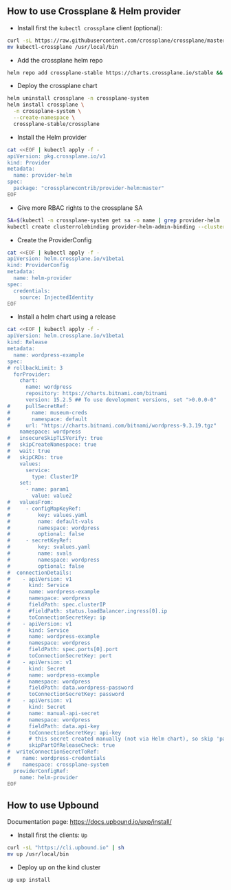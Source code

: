 ## How to use Crossplane & Helm provider

- Install first the `kubectl crossplane` client (optional):
```bash
curl -sL https://raw.githubusercontent.com/crossplane/crossplane/master/install.sh | sh
mv kubectl-crossplane /usr/local/bin
```
- Add the crossplane helm repo
```bash
helm repo add crossplane-stable https://charts.crossplane.io/stable && helm repo update
```
- Deploy the crossplane chart
```bash
helm uninstall crossplane -n crossplane-system
helm install crossplane \
  -n crossplane-system \
  --create-namespace \
  crossplane-stable/crossplane
```

- Install the Helm provider
```bash
cat <<EOF | kubectl apply -f -
apiVersion: pkg.crossplane.io/v1
kind: Provider
metadata:
  name: provider-helm
spec:
  package: "crossplanecontrib/provider-helm:master"
EOF
```
- Give more RBAC rights to the crossplane SA
```bash
SA=$(kubectl -n crossplane-system get sa -o name | grep provider-helm | sed -e 's|serviceaccount\/|crossplane-system:|g')
kubectl create clusterrolebinding provider-helm-admin-binding --clusterrole cluster-admin --serviceaccount="${SA}"
```
- Create the ProviderConfig
```bash
cat <<EOF | kubectl apply -f -
apiVersion: helm.crossplane.io/v1beta1
kind: ProviderConfig
metadata:
  name: helm-provider
spec:
  credentials:
    source: InjectedIdentity
EOF
```
- Install a helm chart using a release
```bash
cat <<EOF | kubectl apply -f -
apiVersion: helm.crossplane.io/v1beta1
kind: Release
metadata:
  name: wordpress-example
spec:
# rollbackLimit: 3
  forProvider:
    chart:
      name: wordpress
      repository: https://charts.bitnami.com/bitnami
      version: 15.2.5 ## To use development versions, set ">0.0.0-0"
#     pullSecretRef:
#       name: museum-creds
#       namespace: default
#     url: "https://charts.bitnami.com/bitnami/wordpress-9.3.19.tgz"
    namespace: wordpress
#   insecureSkipTLSVerify: true
#   skipCreateNamespace: true
#   wait: true
#   skipCRDs: true
    values:
      service:
        type: ClusterIP
    set:
      - name: param1
        value: value2
#   valuesFrom:
#     - configMapKeyRef:
#         key: values.yaml
#         name: default-vals
#         namespace: wordpress
#         optional: false
#     - secretKeyRef:
#         key: svalues.yaml
#         name: svals
#         namespace: wordpress
#         optional: false
#  connectionDetails:
#    - apiVersion: v1
#      kind: Service
#      name: wordpress-example
#      namespace: wordpress
#      fieldPath: spec.clusterIP
#      #fieldPath: status.loadBalancer.ingress[0].ip
#      toConnectionSecretKey: ip
#    - apiVersion: v1
#      kind: Service
#      name: wordpress-example
#      namespace: wordpress
#      fieldPath: spec.ports[0].port
#      toConnectionSecretKey: port
#    - apiVersion: v1
#      kind: Secret
#      name: wordpress-example
#      namespace: wordpress
#      fieldPath: data.wordpress-password
#      toConnectionSecretKey: password
#    - apiVersion: v1
#      kind: Secret
#      name: manual-api-secret
#      namespace: wordpress
#      fieldPath: data.api-key
#      toConnectionSecretKey: api-key
#      # this secret created manually (not via Helm chart), so skip 'part of helm release' check
#      skipPartOfReleaseCheck: true
#  writeConnectionSecretToRef:
#    name: wordpress-credentials
#    namespace: crossplane-system
  providerConfigRef:
    name: helm-provider
EOF
```
## How to use Upbound

Documentation page: https://docs.upbound.io/uxp/install/

- Install first the clients: `Up`
```bash
curl -sL "https://cli.upbound.io" | sh
mv up /usr/local/bin
```
- Deploy up on the kind cluster
```bash
up uxp install
```
